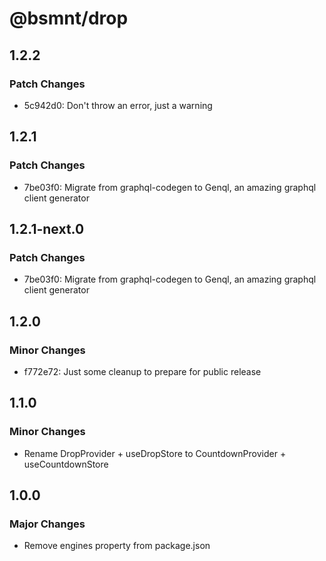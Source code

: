 # @bsmnt/drop

## 1.2.2

### Patch Changes

- 5c942d0: Don't throw an error, just a warning

## 1.2.1

### Patch Changes

- 7be03f0: Migrate from graphql-codegen to Genql, an amazing graphql client generator

## 1.2.1-next.0

### Patch Changes

- 7be03f0: Migrate from graphql-codegen to Genql, an amazing graphql client generator

## 1.2.0

### Minor Changes

- f772e72: Just some cleanup to prepare for public release

## 1.1.0

### Minor Changes

- Rename DropProvider + useDropStore to CountdownProvider + useCountdownStore

## 1.0.0

### Major Changes

- Remove engines property from package.json
